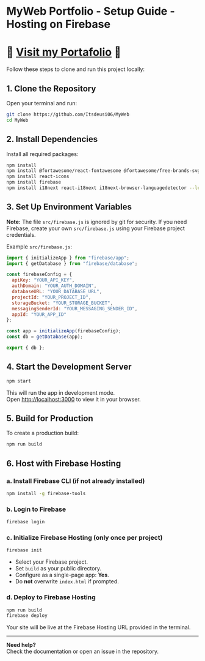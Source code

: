 # MyWeb Portfolio - Setup Guide - Hosting on Firebase

# 🚨 [Visit my Portafolio](https://portfolio-2e91d.web.app/) 🚨

Follow these steps to clone and run this project locally:

## 1. Clone the Repository

Open your terminal and run:

```bash
git clone https://github.com/Itsdeusi06/MyWeb
cd MyWeb
```

## 2. Install Dependencies

Install all required packages:

```bash
npm install
npm install @fortawesome/react-fontawesome @fortawesome/free-brands-svg-icons @fortawesome-svg-core
npm install react-icons
npm install firebase
npm install i18next react-i18next i18next-browser-languagedetector --legacy-peer-deps
```

## 3. Set Up Environment Variables
 
**Note:** The file `src/firebase.js` is ignored by git for security. If you need Firebase, create your own `src/firebase.js` using your Firebase project credentials.

Example `src/firebase.js`:
```javascript
import { initializeApp } from "firebase/app";
import { getDatabase } from "firebase/database";

const firebaseConfig = {
  apiKey: "YOUR_API_KEY",
  authDomain: "YOUR_AUTH_DOMAIN",
  databaseURL: "YOUR_DATABASE_URL",
  projectId: "YOUR_PROJECT_ID",
  storageBucket: "YOUR_STORAGE_BUCKET",
  messagingSenderId: "YOUR_MESSAGING_SENDER_ID",
  appId: "YOUR_APP_ID"
};

const app = initializeApp(firebaseConfig);
const db = getDatabase(app);

export { db };
```

## 4. Start the Development Server

```bash
npm start
```

This will run the app in development mode.  
Open [http://localhost:3000](http://localhost:3000) to view it in your browser.

## 5. Build for Production

To create a production build:

```bash
npm run build
```

## 6. Host with Firebase Hosting

### a. Install Firebase CLI (if not already installed)

```bash
npm install -g firebase-tools
```

### b. Login to Firebase

```bash
firebase login
```

### c. Initialize Firebase Hosting (only once per project)

```bash
firebase init 
```
- Select your Firebase project.
- Set `build` as your public directory.
- Configure as a single-page app: **Yes**.
- Do **not** overwrite `index.html` if prompted.

### d. Deploy to Firebase Hosting

```bash
npm run build
firebase deploy
```

Your site will be live at the Firebase Hosting URL provided in the terminal.

---

**Need help?**  
Check the documentation or open an issue in the repository.
